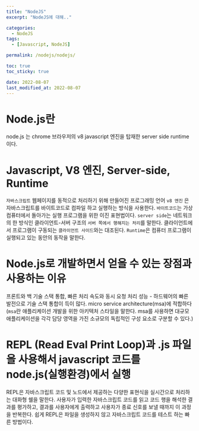 ```yaml
---
title: "NodeJS"
excerpt: "NodeJS에 대해.."

categories:
  - NodeJS
tags:
  - [Javascript, NodeJS]

permalink: /nodejs/nodejs/

toc: true
toc_sticky: true

date: 2022-08-07
last_modified_at: 2022-08-07
---
```


#  Node.js란
node.js 는 chrome 브라우저의 v8 javascript 엔진을 탑재한 server side runtime이다.

# Javascript, V8 엔진, Server-side, Runtime
`자바스크립트` 웹페이지를 동적으로 처리하기 위해 만들어진 프로그래밍 언어
`v8 엔진` 은 자바스크립트를 바이트코드로 컴파일 하고 실행하는 방식을 사용한다.
 `바이트코드`는 가상 컴퓨터에서 돌아가는 실행 프로그램을 위한 이진 표현법이다. 
 `server side`는 네트워크의 한 방식인 클라이언트-서버 구조의 `서버 쪽에서 행해지는 처리`를 말한다. 클라이언트에서 프로그램이 구동되는 `클라이언트 사이드`와는 대조된다.
  `Runtime`은 컴퓨터 프로그램이 실행되고 있는 동안의 동작을 말한다. 

# Node.js로 개발하면서 얻을 수 있는 장점과 사용하는 이유

프론트와 백 기술 스택 통합, 빠른 처리 속도와 동시 요청 처리 성능 - 하드웨어의 빠른 발전으로 기술 스택 통합이 득이 많다.
micro service architecture(msa)에 적합하다(`msa`란 애플리케이션 개발을 위한 아키텍처 스타일을 말한다. msa를 사용하면 대규모 애플리케이션을 각각 담당 영역을 가진 소규모의 독립적인 구성 요소로 구분할 수 있다.)

#  REPL (Read Eval Print Loop)과 .js 파일을 사용해서 javascript 코드를 node.js(실행환경)에서 실행
REPL은 자바스크립트 코드 및 노드에서 제공하는 다양한 표현식을 실시간으로 처리하는 대화형 쉘을 말한다. 사용자가 입력한 자바스크립트 코드를 읽고 코드 행을 해석한 결과를 평가하고, 결과를 사용자에게 출력하고 사용자가 종료 신호를 보낼 때까지 이 과정을 반복한다. 쉽게 REPL은 파일을 생성하지 않고 자바스크립트 코드를 테스트 하는 빠른 방법이다.
